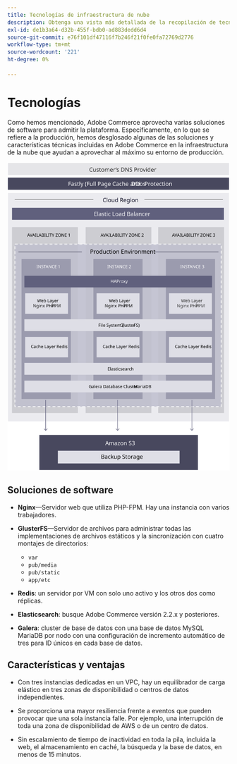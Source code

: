 ```yaml
---
title: Tecnologías de infraestructura de nube
description: Obtenga una vista más detallada de la recopilación de tecnología que utilizamos para Adobe Commerce en la infraestructura de la nube.
exl-id: de1b3a64-d32b-455f-bdb0-ad883dedd6d4
source-git-commit: e76f101df47116f7b246f21f0fe0fa72769d2776
workflow-type: tm+mt
source-wordcount: '221'
ht-degree: 0%

---
```


# Tecnologías

Como hemos mencionado, Adobe Commerce aprovecha varias soluciones de software para admitir la plataforma. Específicamente, en lo que se refiere a la producción, hemos desglosado algunas de las soluciones y características técnicas incluidas en Adobe Commerce en la infraestructura de la nube que ayudan a aprovechar al máximo su entorno de producción.

![Diagrama de la tecnología de infraestructura en la nube de Adobe Commerce](../../../assets/playbooks/infrastructure-technology.svg)

## Soluciones de software

- **Nginx**—Servidor web que utiliza PHP-FPM. Hay una instancia con varios trabajadores.

- **GlusterFS**—Servidor de archivos para administrar todas las implementaciones de archivos estáticos y la sincronización con cuatro montajes de directorios:
   - `var`
   - `pub/media`
   - `pub/static`
   - `app/etc`

- **Redis**: un servidor por VM con solo uno activo y los otros dos como réplicas.

- **Elasticsearch**: busque Adobe Commerce versión 2.2.x y posteriores.

- **Galera**: cluster de base de datos con una base de datos MySQL MariaDB por nodo con una configuración de incremento automático de tres para ID únicos en cada base de datos.

## Características y ventajas

- Con tres instancias dedicadas en un VPC, hay un equilibrador de carga elástico en tres zonas de disponibilidad o centros de datos independientes.

- Se proporciona una mayor resiliencia frente a eventos que pueden provocar que una sola instancia falle. Por ejemplo, una interrupción de toda una zona de disponibilidad de AWS o de un centro de datos.

- Sin escalamiento de tiempo de inactividad en toda la pila, incluida la web, el almacenamiento en caché, la búsqueda y la base de datos, en menos de 15 minutos.
